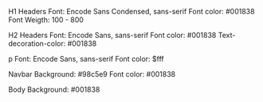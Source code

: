 H1 Headers
Font: Encode Sans Condensed, sans-serif
Font color: #001838
Font Weigth: 100 - 800

H2 Headers
Font: Encode Sans, sans-serif
Font color: #001838
Text-decoration-color: #001838

p
Font: Encode Sans, sans-serif
Font color: $fff

Navbar
Background: #98c5e9
Font color: #001838

Body
Background: #001838
